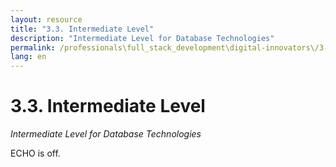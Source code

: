 ```yaml
---
layout: resource
title: "3.3. Intermediate Level"
description: "Intermediate Level for Database Technologies"
permalink: /professionals\full_stack_development\digital-innovators\/3-3-intermediate-level-database/
lang: en
---
```


# 3.3. Intermediate Level

*Intermediate Level for Database Technologies*

ECHO is off.
